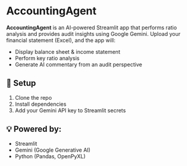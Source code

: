 # AccountingAgent

**AccountingAgent** is an AI-powered Streamlit app that performs ratio analysis and provides audit insights using Google Gemini. Upload your financial statement (Excel), and the app will:

- Display balance sheet & income statement
- Perform key ratio analysis
- Generate AI commentary from an audit perspective

## 🔧 Setup

1. Clone the repo
2. Install dependencies
3. Add your Gemini API key to Streamlit secrets

## 💡 Powered by:
- Streamlit
- Gemini (Google Generative AI)
- Python (Pandas, OpenPyXL)

